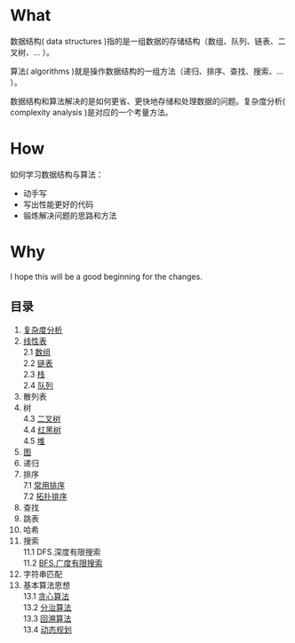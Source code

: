 # What

数据结构( data structures )指的是一组数据的存储结构（数组、队列、链表、二叉树、... ）。

算法( algorithms )就是操作数据结构的一组方法（递归、排序、查找、搜索、... ）。

数据结构和算法解决的是如何更省、更快地存储和处理数据的问题。复杂度分析( complexity analysis )是对应的一个考量方法。

# How
如何学习数据结构与算法：
* 动手写
* 写出性能更好的代码
* 锻炼解决问题的思路和方法

# Why
I hope this will be a good beginning for the changes.

## 目录
1. [复杂度分析](./01-复杂度分析/)
2. [线性表](./02-线性表/)
<br>2.1 [数组](./02-线性表/2.1-array/)
<br>2.2 [链表](./02-线性表/2.2-linklist/)
<br>2.3 [栈](./02-线性表/2.3-stack/)
<br>2.4 [队列](./02-线性表/2.4-queue/)
3. 散列表
4. 树
<br>4.3 [二叉树](./)
<br>4.4 [红黑树](./)
<br>4.5 [堆](./)
5. [图](./05-图/)
6. 递归
7. 排序
<br>7.1 [常用排序](./07-排序/)
<br>7.2 [拓扑排序](./)
8. 查找
9. 跳表
10. 哈希
11. 搜索
<br>11.1 DFS.深度有限搜索
<br>11.2 [BFS.广度有限搜索](./)
12. 字符串匹配
13. 基本算法思想
<br>13.1 [贪心算法](./)
<br>13.2 [分治算法](./)
<br>13.3 [回溯算法](./)
<br>13.4 [动态规划](./)
